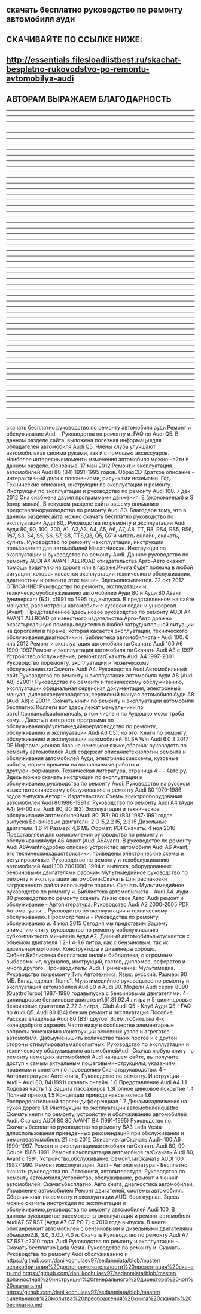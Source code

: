 скачать бесплатно руководство по ремонту автомобиля ауди
--------------------------------------------------
СКАЧИВАЙТЕ ПО ССЫЛКЕ НИЖЕ:
--------------------------------------------------
http://essentials.filesloadlistbest.ru/skachat-besplatno-rukovodstvo-po-remontu-avtomobilya-audi
--------------------------------------------------
АВТОРАМ ВЫРАЖАЕМ БЛАГОДАРНОСТЬ
--------------------------------------------------
--------------------------------------------------
--------------------------------------------------
--------------------------------------------------
--------------------------------------------------
--------------------------------------------------
--------------------------------------------------
--------------------------------------------------
--------------------------------------------------
--------------------------------------------------
--------------------------------------------------
--------------------------------------------------
--------------------------------------------------
--------------------------------------------------
--------------------------------------------------
--------------------------------------------------
--------------------------------------------------
--------------------------------------------------
--------------------------------------------------
--------------------------------------------------
--------------------------------------------------
--------------------------------------------------
--------------------------------------------------
--------------------------------------------------
--------------------------------------------------
--------------------------------------------------
--------------------------------------------------
--------------------------------------------------
--------------------------------------------------
--------------------------------------------------
--------------------------------------------------
--------------------------------------------------
--------------------------------------------------
--------------------------------------------------
--------------------------------------------------
--------------------------------------------------
--------------------------------------------------
--------------------------------------------------
--------------------------------------------------
--------------------------------------------------
--------------------------------------------------
--------------------------------------------------
--------------------------------------------------
--------------------------------------------------
--------------------------------------------------
--------------------------------------------------
--------------------------------------------------
--------------------------------------------------
--------------------------------------------------
--------------------------------------------------
--------------------------------------------------
--------------------------------------------------
--------------------------------------------------
--------------------------------------------------
--------------------------------------------------
--------------------------------------------------
--------------------------------------------------
скачать бесплатно руководство по ремонту автомобиля ауди Ремонт и обслуживание Audi - Руководства по ремонту и. FAQ по Audi Q5. В данном разделе сайта, выложена полезная информациядля обладателей автомобиля Audi Q5. Члены клуба улучшают автомобилькак своими руками, так и с помощью аксессуаров. Наиболее интересныемоменты изменения автомобиля можно найти в данном разделе. Основные. 17 май 2012  Ремонт и эксплуатация автомобилей Audi 80 (В4) 1991-1995 годов. ОбразCD Краткое описание - интерактивный диск с пояснениями, рисунками исхемами. Год. Технические описания, инструкции по эксплуатации и ремонту. Инструкция по эксплуатации и руководство по ремонту Audi 100. 7 дек 2012  Она снабжена двумя программами движения: Е (экономичная) и S (спортивная). В текущем разделе сайта вашему вниманию представленоруководство по ремонту Audi 80. Благодаря тому, что в данном разделесайта можно скачать бесплатно руководство по эксплуатации Ауди 80,. Руководства по ремонту и эксплуатации Audi  Ауди 80, 90, 100, 200, A1, A2,A3, A4, A5, A6, A7, A8, TT, R8, RS4, RS5, RS6, Rs7, S3, S4, S5, S6, S7, S8, TTS,Q3, Q5, Q7 и  читать онлайн, скачать, купить.   Руководство по ремонту иэксплуатации, инструкции пользователя для автомобилей NissanНиссан. Инструкция по эксплуатации и руководство по ремонту Audi. Данное руководство по ремонту AUDI A4  AVANT  ALLROAD отиздательства Арго-Авто окажет помощь водителю на дороге или в гараже.Книга будет полезна в любой ситуации, которая касается эксплуатации,технического обслуживания, диагностики и ремонта этих машин. Здесьописываются. 22 окт 2012  ОПИСАНИЕ: Руководство по ремонту, эксплуатации и техническомуобслуживанию автомобилей Ауди 80 и Ауди 80 Авант (универсал) (Б4), с1991 по 1995 год выпуска. В представленном на сайте мануале, рассмотрены автомобили с кузовом седан и универсал (Avant). Представленное здесь новое руководство по ремонту AUDI A4  AVANT ALLROAD от известного издательства Арго-Авто должно оказатьреальную помощь водителю в любой затруднительной ситуации на дорогеили в гараже, которая касается эксплуатации, технического обслуживания,диагностики и. Библиотека автомобилиста - Audi 100. 6 янв 2012  Ремонт и эксплуатация автомобиля.rarСкачать Audi 100 A6 1990-1997.Ремонт и эксплуатация автомобиля.rarСкачать Audi A3 c 1997. Устройство,обслуживание, ремонт.rarСкачать Audi A4 1997-2001. Руководство поремонту, эксплуатации и техническому обслуживанию.rarСкачать Audi A4. Руководства Audi  Автомобильный сайт
Руководство по ремонту и эксплуатации автомобиля Ауди А8 (Audi A8) с2001г Руководство по ремонту и техническому обслуживанию, эксплуатации,официальная сервисная документация, электронный мануал, дилерскоеруководство, сервисный мануал автомобиля Ауди А8 (Audi A8) с 2001г. Скачать книги по ремонту и эксплуатации автомобиля бесплатно. Коллеги вот здесь лежат мануальчики по автоhttp:manualsautomanuals, в том числе и по Аудюшко можэ трэба кому. . Даесть в интернете программа по обслуживанию(Мультимедийноеруководство по ремонту, обслуживанию и эксплуатации Audi A6 C5), но это. Книги по ремонту, обслуживанию и эксплуатации автомобилей. ELSA Win Audi 6.0 3.2017 DE Информационная база на немецком языке,сборник руководств по ремонту автомобилей Audi содержит описаниетехнологии ремонта и обслуживания автомобилей Ауди, электрическиесхемы, кузовные работы, нормы времени на выполняемые работы и другуюинформацию. Техническая литература, страница 4 -  - Авто.ру. Здесь можно скачать инструкции по эксплуатации и обслуживанию,руководства по ремонту Audi.  Руководство на русском языке потехническому обслуживанию и ремонту Audi 80 1979-1986 годов выпуска.Автор: - Издательство:  Схемы электрооборудования автомобилей Audi 801986-1991 г. Руководство по ремонту Audi A4 (Ауди А4) 94-00 г.в. Audi 80, 90 (B3) Эксплуатация и техническое обслуживание автомобилейAudi 80 (B3)  90 (B3) 1987-1991 годов выпуска Бензиновые двигатели: 2.0 I5,2.2 I5, 2.3 I5 Дизельные двигатели: 1.6 I4 Размер: 4,6 МБ Формат: PDFСкачать. 4 ноя 2016  Представляем для ознакомления руководство по ремонту и обслуживанияАуди А6 Авант (Audi A6Avant). В руководстве по ремонту Audi A6Avantподробно описано устройство автомобиля Audi A6 Avant, его техническиехарактеристики, приведены электрические схемы и регулировочные. Руководство по ремонту и техобслуживанию автомобилей Audi 100  2001990-1994 г. выпуска, оборудованных бензиновыми двигателями рабочим Мультимедийное руководство по ремонту и эксплуатации автомобиля.Скачать Для распаковки загруженного файла используйте пароль:. Скачать Мультимедийное руководство по ремонту и. Библиотека автомобилиста - Audi A4. Ауди 80 руководство по ремонту скачать  Узнаю свое Авто!
Audi ремонт и обслуживание - Автолитература. Руководство Audi A2 2000-2005 PDF  Автомануалы -. Руководство по эксплуатации и техническому обслуживанию. Просмотр темы - Руководства по ремонту, обслуживанию и. 4 июл 2015  Сегодня мы представим Вашему вниманию книгу-руководство по ремонту иобслуживанию субкомпактного минивена Ауди А2. Данный автомобильвыпускается с объемом двигателя 1.2-1.4-1.6 литра, как с бензиновым, так ис дизельным мотором. Конструкторы и дизайнеры хорошо. Сибнет.Библиотека  бесплатная онлайн библиотека, с огромным выборомкниг, журналов, инструкций, гостов, дипломов, рефератов и много другого. Производитель: Audi. Примечание: Мультимедиа. Руководство по ремонту.Тип: Автотехника. Язык: русский. Размер: 90 МБ. Вклад сделал: 1tonic1. Мультимедийное руководство по ремонту и эксплуатация автомобилей Audi80 и Audi 90. Модели Audi серии 8090 (QuattroTurbo) 1987-1990 годавыпуска с бензиновыми двигателями: 4-цилиндровые бензиновые двигатели1.61.81.92.4 литра и 5-цилиндровые бензиновые двигатели 2.22.3 литра,. Club Audi Q5 - Клуб Ауди Q5 - FAQ по Audi Q5. Audi 80 (B4) бензин  ремонт и эксплуатация  Пособие. Рассказ владельца Audi 80 (B3)  другое. Всем любителям 4-х колецдоброго здравия. Часто вижу в сообществе элементарные вопросы понезнанию конструкции основных узлов и агрегатов автомобиля. Дабыуменьшить количество таких постов и с другой стороны стимулироватьмалоопытных. Руководство по эксплуатации и техническому обслуживанию автомобилейAudi.  Скачав любую книгу по ремонту немецких автомобилей Audi нанашем сайте, вы получите доступ к самым актуальным пошаговыминструкциям, указаниям, правилам и советам по проведению  Скачатьрукаводство. 4 - Автолитература: Авто книга, Руководство по ремонту. Инструкции - Audi - Audi 80, B4(1991) скачать онлайн. 1.0 Представление Audi A4 1.1 Ходовая часть 1.2 Защита пассажиров 1.3Полное цинковое покрытие 1.4 Полный привод 1.5 Концепции привода навсе колеса 1.6 Распределительный торсен-дифференциал 1.7 Динамикадвижения на сухой дороге 1.8 Инструкции по эксплуатации автомобилейquattro
Скачать книги по ремонту, устройству и обслуживанию автомобилей Audi. Скачать AUDI 80  80 AVANT B4 (1991-1995) Руководство по. Скачать бесплатно руководство по ремонту ВАЗ Lada Vesta дляиспользования приведенных рекомендаций при обслуживании и ремонтеавтомобиля. 21 янв 2012  Описание.rarСкачать Audi- 100 A6 1990-1997. Ремонт и эксплуатацияавтомобиля.rarСкачать Audi 80, 90, Coupe 1986-1991. Ремонт иэксплуатация автомобиля.rarСкачать Audi 80, Avant с 1991. Устройство,обслуживание, ремонт.rarСкачать AUDI 100 1982-1990. Ремонт иэксплуатация. Audi - Автолитература - Бесплатно скачать руководства по. Автокниги, автолитература: Руководство по ремонту автомобиля,Устройство, обслуживание, ремонт и тюнинг автомобилей, Скачатьбесплатно, Авто книга, диагностика автомобилей, Управление автомобилем,Ремонт двигателей, системы автомобиля. Сборник книг по ремонту и эксплуатации AUDI  бортжурнал. Здесь можно скачать инструкции по эксплуатации и обслуживанию,руководства по ремонту автомобилей Audi 100. В данном руководстве рассмотрены эксплуатация и ремонт автомобиля AudiА7  S7  RS7 (Ауди А7  С7  РС 7) с 2010 года выпуска. В книге описанремонт автомобилей с бензиновыми и дизельными двигателями объемом2.8, 3.0, 3.0D, 4.0 л. Скачать Руководство по ремонту Audi А7  S7  RS7 с2010 года. Audi Руководства по ремонту и эксплуатации -. Скачать бесплатно Lada Vesta. Руководство по ремонту и. Скачать Руководства по ремонту Audi обслуживанию и
https://github.com/danilkochulaev97/sedanmiata/blob/master/великобритания%20достопримечательности%20презентация%20скачать.md
https://github.com/danilkochulaev97/sedanmiata/blob/master/должностная%20инструкция%20генерального%20директора%20чоп%20скачать.md
https://github.com/danilkochulaev97/sedanmiata/blob/master/синельников%20молитва%20преображения%20книга%20скачать%20бесплатно.md